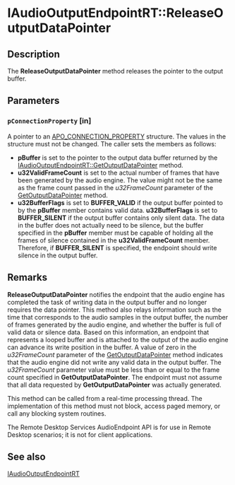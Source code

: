# IAudioOutputEndpointRT::ReleaseOutputDataPointer

## Description

The **ReleaseOutputDataPointer** method releases the pointer to the output buffer.

## Parameters

### `pConnectionProperty` [in]

A pointer to an [APO_CONNECTION_PROPERTY](https://learn.microsoft.com/windows/desktop/api/audioapotypes/ns-audioapotypes-apo_connection_property) structure. The values in the structure must not be changed. The caller sets the members as follows:

* **pBuffer** is set to the pointer to the output data buffer returned by the [IAudioOutputEndpointRT::GetOutputDataPointer](https://learn.microsoft.com/windows/desktop/api/audioengineendpoint/nf-audioengineendpoint-iaudiooutputendpointrt-getoutputdatapointer) method.
* **u32ValidFrameCount** is set to the actual number of frames that have been generated by the audio engine. The value might not be the same as the frame count passed in the *u32FrameCount* parameter of the [GetOutputDataPointer](https://learn.microsoft.com/windows/desktop/api/audioengineendpoint/nf-audioengineendpoint-iaudiooutputendpointrt-getoutputdatapointer) method.
* **u32BufferFlags** is set to **BUFFER_VALID** if the output buffer pointed to by the **pBuffer** member contains valid data. **u32BufferFlags** is set to **BUFFER_SILENT** if the output buffer contains only silent data. The data in the buffer does not actually need to be silence, but the buffer specified in the **pBuffer** member must be capable of holding all the frames of silence contained in the **u32ValidFrameCount** member.
  Therefore, if **BUFFER_SILENT** is specified, the endpoint should write silence in the
  output buffer.

## Remarks

**ReleaseOutputDataPointer** notifies the endpoint that the audio engine has completed the task of writing data in the output buffer and no longer requires the data pointer. This method also relays information such as the time that corresponds to the audio samples in the
output buffer, the number of frames generated by the audio engine, and whether the buffer
is full of valid data or silence data.
Based on this information, an endpoint that represents a looped buffer and is attached to the output of the
audio engine can advance its
write position in the buffer.
A value of zero in the *u32FrameCount* parameter of the [GetOutputDataPointer](https://learn.microsoft.com/windows/desktop/api/audioengineendpoint/nf-audioengineendpoint-iaudiooutputendpointrt-getoutputdatapointer) method indicates that the audio engine did not write any valid data in the output buffer. The *u32FrameCount* parameter value must be less than or equal to the frame count specified in **GetOutputDataPointer**. The endpoint must not
assume that all data requested by **GetOutputDataPointer** was actually generated.

This method can be called from a real-time processing thread. The
implementation of this method must not block, access
paged memory, or call any blocking system routines.

The Remote Desktop Services AudioEndpoint API is for use in Remote Desktop scenarios; it is not for client applications.

## See also

[IAudioOutputEndpointRT](https://learn.microsoft.com/windows/desktop/api/audioengineendpoint/nn-audioengineendpoint-iaudiooutputendpointrt)
